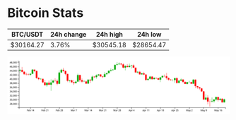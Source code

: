 # Bitcoin Stats

BTC/USDT|24h change|24h high|24h low|
|---|---|---|---|
|$30164.27|3.76%|$30545.18|$28654.47|

<img src="./chart.svg">

